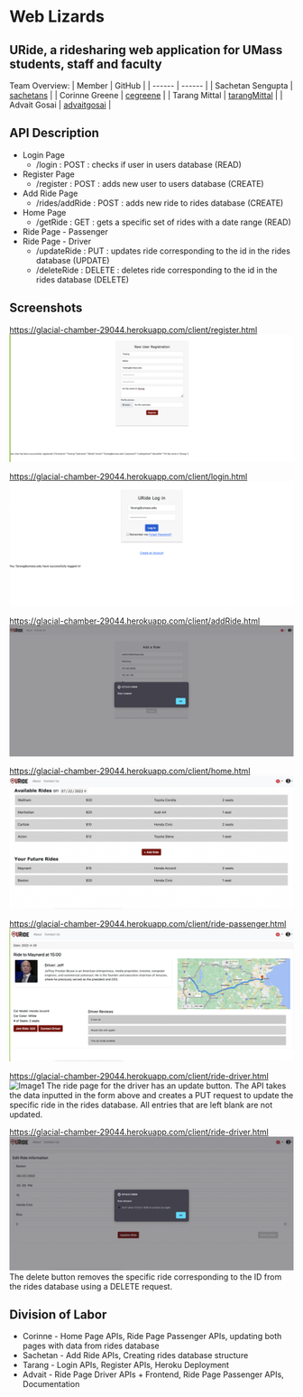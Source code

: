 # Web Lizards
## URide, a ridesharing web application for UMass students, staff and faculty

Team Overview:
| Member | GitHub |
| ------ | ------ |
| Sachetan Sengupta | [sachetans](https://github.com/sachetans) |
| Corinne Greene | [cegreene](https://github.com/cegreene) |
| Tarang Mittal | [tarangMittal](https://github.com/tarangMittal) |
| Advait Gosai | [advaitgosai](https://github.com/advaitgosai) |

## API Description

* Login Page
  * /login : POST : checks if user in users database (READ)
* Register Page
  * /register : POST : adds new user to users database (CREATE)
* Add Ride Page
  * /rides/addRide : POST : adds new ride to rides database (CREATE)
* Home Page
  * /getRide : GET : gets a specific set of rides with a date range (READ)
* Ride Page - Passenger
* Ride Page - Driver
  * /updateRide : PUT : updates ride corresponding to the id in the rides database (UPDATE)
  * /deleteRide : DELETE : deletes ride corresponding to the id in the rides database (DELETE)

## Screenshots 
https://glacial-chamber-29044.herokuapp.com/client/register.html
![Image1](../assets/images/deploy_scs/registration.png)

https://glacial-chamber-29044.herokuapp.com/client/login.html
![Image1](../assets/images/deploy_scs/login.png)

https://glacial-chamber-29044.herokuapp.com/client/addRide.html
![Image1](../assets/images/deploy_scs/addRide.png)

https://glacial-chamber-29044.herokuapp.com/client/home.html
![Image1](../assets/images/deploy_scs/home.png)

https://glacial-chamber-29044.herokuapp.com/client/ride-passenger.html
![Image1](../assets/images/deploy_scs/ride-passenger.png)

https://glacial-chamber-29044.herokuapp.com/client/ride-driver.html
![Image1](../assets/images/deploy_scs/ride-update.png)
The ride page for the driver has an update button. The API takes the data inputted in the form above and creates a PUT request to update the specific ride in the rides database. All entries that are left blank are not updated.

https://glacial-chamber-29044.herokuapp.com/client/ride-driver.html
![Image1](../assets/images/deploy_scs/ride-delete.png)
The delete button removes the specific ride corresponding to the ID from the rides database using a DELETE request.


## Division of Labor
* Corinne - Home Page APIs, Ride Page Passenger APIs, updating both pages with data from rides database
* Sachetan - Add Ride APIs, Creating rides database structure
* Tarang - Login APIs, Register APIs, Heroku Deployment
* Advait - Ride Page Driver APIs + Frontend, Ride Page Passenger APIs, Documentation
